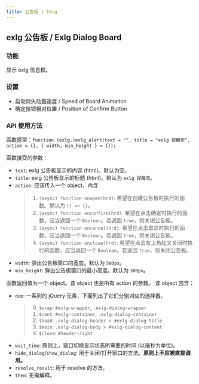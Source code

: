 ```yaml
---
title: 公告板 | Exlg
---
```


## exlg 公告板 / Exlg Dialog Board

### 功能

显示 exlg 信息框。

### 设置

- 启动消失动画速度 / Speed of Board Animation
- 确定按钮相对位置 / Position of Confirm Button

### API 使用方法

函数原型：`function (exlg.)exlg_alert(text = "", title = "exlg 提醒您", action = {}, { width, min_height } = {});`

函数接受的参数：

- `text`: exlg 公告板显示的内容 (html)。默认为空。
- `title`: exlg 公告板显示的标题 (html)。默认为 `exlg 提醒您`。
- `action`: 应该传入一个 object，内含
  > 1. `(async) function onopen(hrd)`: 希望在创建公告板时执行的函数。默认为 `() => {}`。
  > 2. `(async) function onconfirm(hrd)`: 希望在点击确定时执行的函数，应当返回一个 `Boolean`。若返回 `true`，则关闭公告板。
  > 3. `(async) function oncancel(hrd)`: 希望在点击取消时执行的函数，应当返回一个 `Boolean`。若返回 `true`，则关闭公告板。
  > 4. `(async) function onclose(hrd)`: 希望在点击右上角红叉关闭时执行的函数，应当返回一个 `Boolean`。若返回 `true`，则关闭公告板。
- `width`: 弹出公告板窗口的宽度。默认为 `500px`。
- `min_height`: 弹出公告板窗口的最小高度。默认为 `300px`。

函数返回值为一个 object。该 object 也是所有 action 的参数。
该 object 包含：

- `dom`: 一系列的 jQuery 元素，下面列出了它们分别对应的选择器。
  > 0. `$wrap`: `#exlg-wrapper`, `.exlg-dialog-wrapper`
  > 1. `$cont`: `#exlg-container`, `.exlg-dialog-container`
  > 2. `$head`: `.exlg-dialog-header > #exlg-dialog-title`
  > 3. `$main`: `.exlg-dialog-body > #exlg-dialog-content`
  > 4. `$close`: `#header-right`
- `wait_time`: 原则上，窗口切换显示状态所需要的时间 (以毫秒为单位)。
- `hide_dialog`/`show_dialog`: 用于关闭/打开窗口的方法。**原则上不应被直接调用。**
- `resolve_result`: 用于 resolve 的方法。
- `then`: 无需解释。
